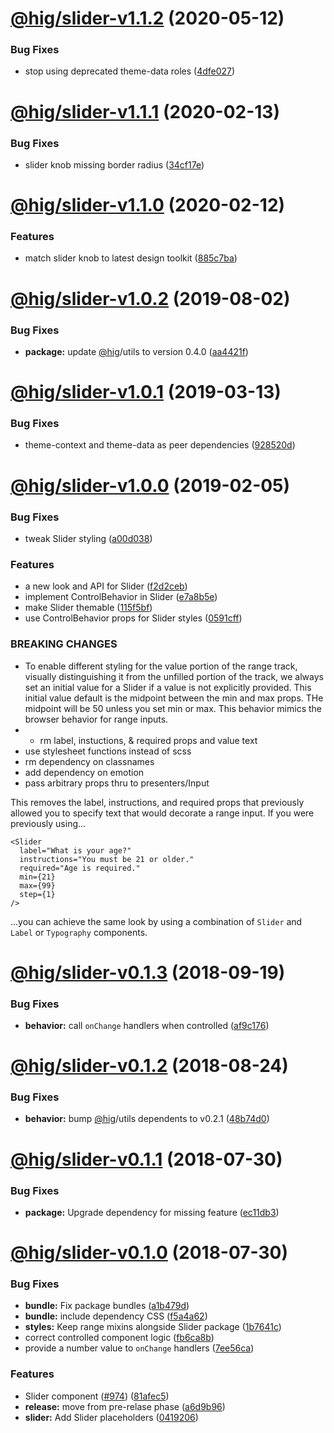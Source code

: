 # [@hig/slider-v1.1.2](https://github.com/Autodesk/hig/compare/@hig/slider@1.1.1...@hig/slider@1.1.2) (2020-05-12)


### Bug Fixes

* stop using deprecated theme-data roles ([4dfe027](https://github.com/Autodesk/hig/commit/4dfe027))

# [@hig/slider-v1.1.1](https://github.com/Autodesk/hig/compare/@hig/slider@1.1.0...@hig/slider@1.1.1) (2020-02-13)


### Bug Fixes

* slider knob missing border radius ([34cf17e](https://github.com/Autodesk/hig/commit/34cf17e))

# [@hig/slider-v1.1.0](https://github.com/Autodesk/hig/compare/@hig/slider@1.0.2...@hig/slider@1.1.0) (2020-02-12)


### Features

* match slider knob to latest design toolkit ([885c7ba](https://github.com/Autodesk/hig/commit/885c7ba))

# [@hig/slider-v1.0.2](https://github.com/Autodesk/hig/compare/@hig/slider@1.0.1...@hig/slider@1.0.2) (2019-08-02)


### Bug Fixes

* **package:** update [@hig](https://github.com/hig)/utils to version 0.4.0 ([aa4421f](https://github.com/Autodesk/hig/commit/aa4421f))

# [@hig/slider-v1.0.1](https://github.com/Autodesk/hig/compare/@hig/slider@1.0.0...@hig/slider@1.0.1) (2019-03-13)


### Bug Fixes

* theme-context and theme-data as peer dependencies ([928520d](https://github.com/Autodesk/hig/commit/928520d))

# [@hig/slider-v1.0.0](https://github.com/Autodesk/hig/compare/@hig/slider@0.1.3...@hig/slider@1.0.0) (2019-02-05)


### Bug Fixes

* tweak Slider styling ([a00d038](https://github.com/Autodesk/hig/commit/a00d038))


### Features

* a new look and API for Slider ([f2d2ceb](https://github.com/Autodesk/hig/commit/f2d2ceb))
* implement ControlBehavior in Slider ([e7a8b5e](https://github.com/Autodesk/hig/commit/e7a8b5e))
* make Slider themable ([115f5bf](https://github.com/Autodesk/hig/commit/115f5bf))
* use ControlBehavior props for Slider styles ([0591cff](https://github.com/Autodesk/hig/commit/0591cff))


### BREAKING CHANGES

* To enable different styling for the value portion of the range track,
visually distinguishing it from the unfilled portion of the track,
we always set an initial value for a Slider if a value is not explicitly
provided. This initial value default is the midpoint between the min and
max props. THe midpoint will be 50 unless you set min or max. This
behavior mimics the browser behavior for range inputs.
* * rm label, instuctions, & required props and value text
* use stylesheet functions instead of scss
* rm dependency on classnames
* add dependency on emotion
* pass arbitrary props thru to presenters/Input

This removes the label, instructions, and required props that
previously allowed you to specify text that would decorate a range
input. If you were previously using...

```
<Slider
  label="What is your age?"
  instructions="You must be 21 or older."
  required="Age is required."
  min={21}
  max={99}
  step={1}
/>
```

...you can achieve the same look by using a combination of `Slider` and
`Label` or `Typography` components.

# [@hig/slider-v0.1.3](https://github.com/Autodesk/hig/compare/@hig/slider@0.1.2...@hig/slider@0.1.3) (2018-09-19)


### Bug Fixes

* **behavior:** call `onChange` handlers when controlled ([af9c176](https://github.com/Autodesk/hig/commit/af9c176))

# [@hig/slider-v0.1.2](https://github.com/Autodesk/hig/compare/@hig/slider@0.1.1...@hig/slider@0.1.2) (2018-08-24)


### Bug Fixes

* **behavior:** bump [@hig](https://github.com/hig)/utils dependents to v0.2.1 ([48b74d0](https://github.com/Autodesk/hig/commit/48b74d0))

<a name="@hig/slider-v0.1.1"></a>
# [@hig/slider-v0.1.1](https://github.com/Autodesk/hig/compare/@hig/slider@0.1.0...@hig/slider@0.1.1) (2018-07-30)


### Bug Fixes

* **package:** Upgrade dependency for missing feature ([ec11db3](https://github.com/Autodesk/hig/commit/ec11db3))

<a name="@hig/slider-v0.1.0"></a>
# [@hig/slider-v0.1.0](https://github.com/Autodesk/hig/compare/@hig/slider@0.0.0...@hig/slider@0.1.0) (2018-07-30)


### Bug Fixes

* **bundle:** Fix package bundles ([a1b479d](https://github.com/Autodesk/hig/commit/a1b479d))
* **bundle:** include dependency CSS ([f5a4a62](https://github.com/Autodesk/hig/commit/f5a4a62))
* **styles:** Keep range mixins alongside Slider package ([1b7641c](https://github.com/Autodesk/hig/commit/1b7641c))
* correct controlled component logic ([fb6ca8b](https://github.com/Autodesk/hig/commit/fb6ca8b))
* provide a number value to `onChange` handlers ([7ee56ca](https://github.com/Autodesk/hig/commit/7ee56ca))


### Features

* Slider component ([#974](https://github.com/Autodesk/hig/issues/974)) ([81afec5](https://github.com/Autodesk/hig/commit/81afec5))
* **release:** move from pre-relase phase ([a6d9b96](https://github.com/Autodesk/hig/commit/a6d9b96))
* **slider:** Add Slider placeholders ([0419206](https://github.com/Autodesk/hig/commit/0419206))
